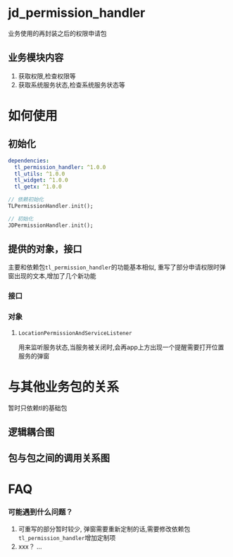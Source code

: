 # jd_permission_handler

业务使用的再封装之后的权限申请包

## 业务模块内容
1. 获取权限,检查权限等
2. 获取系统服务状态,检查系统服务状态等

# 如何使用

## 初始化
```yaml
dependencies:
  tl_permission_handler: ^1.0.0
  tl_utils: ^1.0.0
  tl_widget: ^1.0.0
  tl_getx: ^1.0.0
```

```dart
// 依赖初始化
TLPermissionHandler.init();

// 初始化
JDPermissionHandler.init();
```

## 提供的对象，接口

主要和依赖包`tl_permission_handler`的功能基本相似, 重写了部分申请权限时弹窗出现的文本,增加了几个新功能

### 接口

### 对象
1. `LocationPermissionAndServiceListener`

    用来监听服务状态,当服务被关闭时,会再app上方出现一个提醒需要打开位置服务的弹窗

# 与其他业务包的关系
暂时只依赖tl的基础包
## 逻辑耦合图

## 包与包之间的调用关系图


# FAQ
### 可能遇到什么问题？
1. 可重写的部分暂时较少, 弹窗需要重新定制的话,需要修改依赖包`tl_permission_handler`增加定制项
2. xxx？
...
